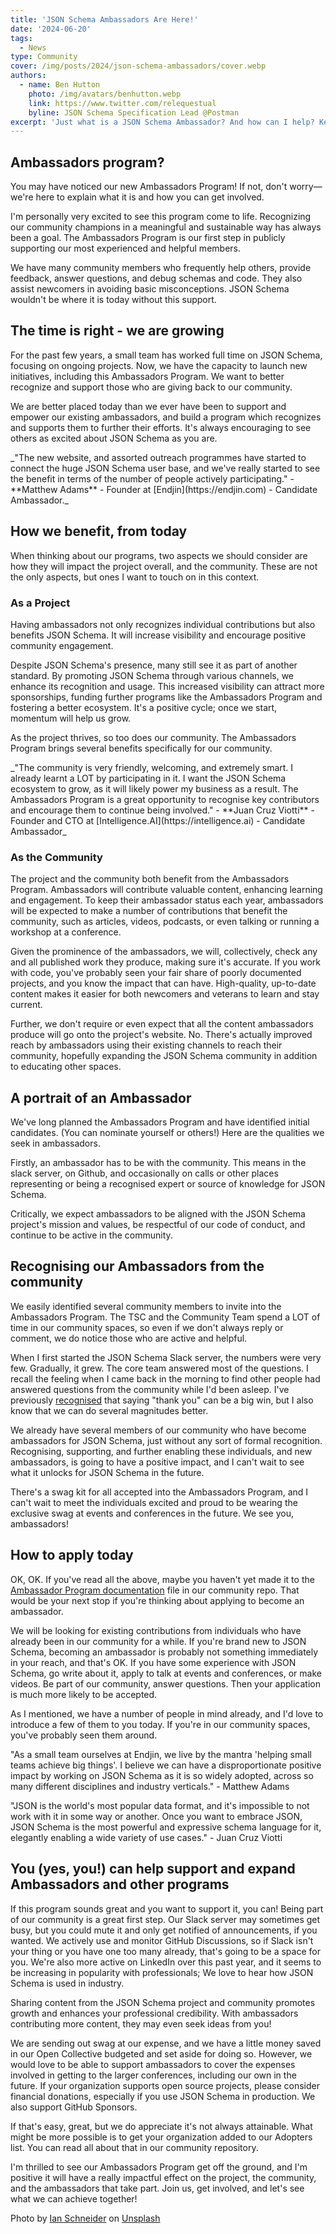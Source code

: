 ```yaml
---
title: 'JSON Schema Ambassadors Are Here!'
date: '2024-06-20'
tags:
  - News
type: Community
cover: /img/posts/2024/json-schema-ambassadors/cover.webp
authors:
  - name: Ben Hutton
    photo: /img/avatars/benhutton.webp
    link: https://www.twitter.com/relequestual
    byline: JSON Schema Specification Lead @Postman
excerpt: 'Just what is a JSON Schema Ambassador? And how can I help? Keep reading!'
---
```


## Ambassadors program?

You may have noticed our new Ambassadors Program! If not, don't worry—we're here to explain what it is and how you can get involved.

I'm personally very excited to see this program come to life. Recognizing our community champions in a meaningful and sustainable way has always been a goal. The Ambassadors Program is our first step in publicly supporting our most experienced and helpful members.

We have many community members who frequently help others, provide feedback, answer questions, and debug schemas and code. They also assist newcomers in avoiding basic misconceptions. JSON Schema wouldn't be where it is today without this support.

## The time is right - we are growing

For the past few years, a small team has worked full time on JSON Schema, focusing on ongoing projects. Now, we have the capacity to launch new initiatives, including this Ambassadors Program. We want to better recognize and support those who are giving back to our community.

We are better placed today than we ever have been to support and empower our existing ambassadors, and build a program which recognizes and supports them to further their efforts. It's always encouraging to see others as excited about JSON Schema as you are.

<div className="text-2xl my-5 mx-8 border-gray-300 bg-gray-300 p-4 p-t-6 text-center">
  _"The new website, and assorted outreach programmes have started to connect the huge JSON Schema user base, and we've really started to see the benefit in terms of the number of people actively participating." - **Matthew Adams** - Founder at [Endjin](https://endjin.com) - Candidate Ambassador._
</div>

## How we benefit, from today

When thinking about our programs, two aspects we should consider are how they will impact the project overall, and the community. These are not the only aspects, but ones I want to touch on in this context.

### As a Project

Having ambassadors not only recognizes individual contributions but also benefits JSON Schema. It will increase visibility and encourage positive community engagement.

Despite JSON Schema's presence, many still see it as part of another standard. By promoting JSON Schema through various channels, we enhance its recognition and usage. This increased visibility can attract more sponsorships, funding further programs like the Ambassadors Program and fostering a better ecosystem. It's a positive cycle; once we start, momentum will help us grow.

As the project thrives, so too does our community. The Ambassadors Program brings several benefits specifically for our community.

<div className="text-2xl my-5 mx-8 border-gray-300 bg-gray-300 p-4 p-t-6 text-center">
  _"The community is very friendly, welcoming, and extremely smart. I already learnt a LOT by participating in it. I want the JSON Schema ecosystem to grow, as it will likely power my business as a result. The Ambassadors Program is a great opportunity to recognise key contributors and encourage them to continue being involved." - **Juan Cruz Viotti** - Founder and CTO at [Intelligence.AI](https://intelligence.ai) - Candidate Ambassador_
</div>

### As the Community

The project and the community both benefit from the Ambassadors Program. Ambassadors will contribute valuable content, enhancing learning and engagement. To keep their ambassador status each year, ambassadors will be expected to make a number of contributions that benefit the community, such as articles, videos, podcasts, or even talking or running a workshop at a conference.

Given the prominence of the ambassadors, we will, collectively, check any and all published work they produce, making sure it's accurate. If you work with code, you've probably seen your fair share of poorly documented projects, and you know the impact that can have. High-quality, up-to-date content makes it easier for both newcomers and veterans to learn and stay current.

Further, we don't require or even expect that all the content ambassadors produce will go onto the project's website. No. There's actually improved reach by ambassadors using their existing channels to reach their community, hopefully expanding the JSON Schema community in addition to educating other spaces.

## A portrait of an Ambassador

We've long planned the Ambassadors Program and have identified initial candidates. (You can nominate yourself or others!) Here are the qualities we seek in ambassadors.

Firstly, an ambassador has to be with the community. This means in the slack server, on Github, and occasionally on calls or other places representing or being a recognised expert or source of knowledge for JSON Schema.

Critically, we expect ambassadors to be aligned with the JSON Schema project's mission and values, be respectful of our code of conduct, and continue to be active in the community.

## Recognising our Ambassadors from the community

We easily identified several community members to invite into the Ambassadors Program. The TSC and the Community Team spend a LOT of time in our community spaces, so even if we don't always reply or comment, we do notice those who are active and helpful.

When I first started the JSON Schema Slack server, the numbers were very few. Gradually, it grew. The core team answered most of the questions. I recall the feeling when I came back in the morning to find other people had answered questions from the community while I'd been asleep. I've previously [recognised](https://words.benhutton.me/2023-05-23-two-words-big-win) that saying "thank you" can be a big win, but I also know that we can do several magnitudes better.

We already have several members of our community who have become ambassadors for JSON Schema, just without any sort of formal recognition. Recognising, supporting, and further enabling these individuals, and new ambassadors, is going to have a positive impact, and I can't wait to see what it unlocks for JSON Schema in the future.

There's a swag kit for all accepted into the Ambassadors Program, and I can't wait to meet the individuals excited and proud to be wearing the exclusive swag at events and conferences in the future. We see you, ambassadors!

## How to apply today

OK, OK. If you've read all the above, maybe you haven't yet made it to the [Ambassador Program documentation](https://json-schema.org/ambassadors) file in our community repo. That would be your next stop if you're thinking about applying to become an ambassador.

We will be looking for existing contributions from individuals who have already been in our community for a while. If you're brand new to JSON Schema, becoming an ambassador is probably not something immediately in your reach, and that's OK. If you have some experience with JSON Schema, go write about it, apply to talk at events and conferences, or make videos. Be part of our community, answer questions. Then your application is much more likely to be accepted.

As I mentioned, we have a number of people in mind already, and I'd love to introduce a few of them to you today. If you're in our community spaces, you've probably seen them around.

"As a small team ourselves at Endjin, we live by the mantra 'helping small teams achieve big things'. I believe we can have a disproportionate positive impact by working on JSON Schema as it is so widely adopted, across so many different disciplines and industry verticals." - Matthew Adams

"JSON is the world's most popular data format, and it's impossible to not work with it in some way or another. Once you want to embrace JSON, JSON Schema is the most powerful and expressive schema language for it, elegantly enabling a wide variety of use cases." - Juan Cruz Viotti

## You (yes, you!) can help support and expand Ambassadors and other programs

If this program sounds great and you want to support it, you can! Being part of our community is a great first step. Our Slack server may sometimes get busy, but you could mute it and only get notified of announcements, if you wanted. We actively use and monitor GitHub Discussions, so if Slack isn't your thing or you have one too many already, that's going to be a space for you. We're also more active on LinkedIn over this past year, and it seems to be increasing in popularity with professionals; We love to hear how JSON Schema is used in industry.

Sharing content from the JSON Schema project and community promotes growth and enhances your professional credibility. With ambassadors contributing more content, they may even seek ideas from you!

We are sending out swag at our expense, and we have a little money saved in our Open Collective budgeted and set aside for doing so. However, we would love to be able to support ambassadors to cover the expenses involved in getting to the larger conferences, including our own in the future. If your organization supports open source projects, please consider financial donations, especially if you use JSON Schema in production. We also support GitHub Sponsors.

If that's easy, great, but we do appreciate it's not always attainable. What might be more possible is to get your organization added to our Adopters list. You can read all about that in our community repository.

I'm thrilled to see our Ambassadors Program get off the ground, and I'm positive it will have a really impactful effect on the project, the community, and the ambassadors that take part. Join us, get involved, and let's see what we can achieve together!

Photo by <a href="https://unsplash.com/@goian?utm_content=creditCopyText&utm_medium=referral&utm_source=unsplash">Ian Schneider</a> on <a href="https://unsplash.com/photos/two-person-standing-on-gray-tile-paving-TamMbr4okv4?utm_content=creditCopyText&utm_medium=referral&utm_source=unsplash">Unsplash</a>
